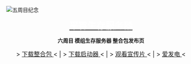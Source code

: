 ![五周目纪念](https://github.com/Azure-Network/Azure-Mod-Server-Pack/blob/main/top.png?raw=true)

<p align="center">
    <font size=5>
        <b>
            <a href="https://afdian.net/a/AzureMC">
                <span style="color:white;">
                    平霄生存服务器
            </a>
        </b>
    </font>
</p>

<p align="center">
    <b>
        六周目 模组生存服务器 整合包发布页
    </b>
</p>

<p align="center">
    <font size=3>
        >
        <a href="https://github.com/Azure-Network/Azure-Mod-Server-Pack/blob/main/DOWNLOAD.md">
            下载整合包
        </a> < | >
        <a href="https://github.com/Azure-Network/Azure-Mod-Server-Pack/blob/main/LAUNCHER.md">
            下载启动器
        </a> < | >
        <a href="https://www.bilibili.com/video/BV1AW4y1j7xM">
            观看宣传片
        </a> < | >
        <a href="https://afdian.net/a/AzureMC">
            爱发电
        </a>
        <
    </font>
</a>

